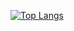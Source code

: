 [![Top Langs](https://github-readme-stats-git-masterrstaa-rickstaa.vercel.app/api/top-langs/?username=mune-kyun)](https://github.com/anuraghazra/github-readme-stats)
